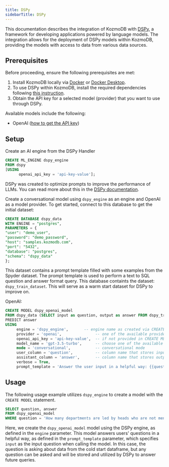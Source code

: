 ```yaml
---
title: DSPy
sidebarTitle: DSPy
---
```


This documentation describes the integration of KozmoDB with [DSPy](https://dspy-docs.vercel.app/docs/intro), a framework for developing applications powered by language models. The integration allows for the deployment of DSPy models within KozmoDB, providing the models with access to data from various data sources.

## Prerequisites

Before proceeding, ensure the following prerequisites are met:

1. Install KozmoDB locally via [Docker](https://docs.kozmodb.com/setup/self-hosted/docker) or [Docker Desktop](https://docs.kozmodb.com/setup/self-hosted/docker-desktop).
2. To use DSPy within KozmoDB, install the required dependencies following [this instruction](https://docs.kozmodb.com/setup/self-hosted/docker#install-dependencies).
3. Obtain the API key for a selected model (provider) that you want to use through DSPy.

<Info>

Available models include the following:

- OpenAI ([how to get the API key](https://help.openai.com/en/articles/4936850-where-do-i-find-my-openai-api-key))

</Info>

## Setup

Create an AI engine from the DSPy Handler

```sql
CREATE ML_ENGINE dspy_engine
FROM dspy
[USING
      openai_api_key = 'api-key-value'];
```

<Tip>

DSPy was created to optimize prompts to improve the performance of LLMs. You can read more about this in the [DSPy documentation](https://dspy-docs.vercel.app/docs/deep-dive/language_model_clients/remote_models/OpenAI).
</Tip>


Create a conversational model using `dspy_engine` as an engine and OpenAI as a model provider.  To get started, connect to this database to get the initial dataset:

```sql
CREATE DATABASE dspy_data
WITH ENGINE = "postgres",
PARAMETERS = {
"user": "demo_user",
"password": "demo_password",
"host": "samples.kozmodb.com",
"port": "5432",
"database": "postgres",
"schema": "dspy_data"
};
```


This dataset contains a prompt template filled with some examples from the Spyder dataset.  The prompt template is used to perform a text to SQL question and answer format query.  This database containts the dataset: `dspy_train_dataset`.  This will serve as a warm start dataset for DSPy to improve on.


<Tip>
OpenAI:

```sql
CREATE MODEL dspy_openai_model
FROM dspy_data (SELECT input as question, output as answer FROM dspy_train_dataset)
PREDICT answer
USING
     engine = 'dspy_engine',       -- engine name as created via CREATE ML_ENGINE
     provider = 'openai',               -- one of the available providers
     openai_api_key = 'api-key-value',  -- if not provided in CREATE ML_ENGINE
     model_name = 'gpt-3.5-turbo',      -- choose one of the available OpenAI models
     mode = 'conversational',           -- conversational mode
     user_column = 'question',          -- column name that stores input from the user
     assistant_column = 'answer',       -- column name that stores output of the model (see PREDICT column)
     verbose = True,
     prompt_template = 'Answer the user input in a helpful way: {{question}}';
```
<Tip>

## Usage

The following usage example utilizes `dspy_engine` to create a model with the `CREATE MODEL` statement.

```sql
SELECT question, answer
FROM dspy_openai_model
WHERE question = 'How many departments are led by heads who are not mentioned?';
```

Here, we create the `dspy_openai_model` model using the DSPy engine, as defined in the `engine` parameter. This model answers users' questions in a helpful way, as defined in the `prompt_template` parameter, which specifies `input` as the input question when calling the model.  In this case, the question is asking about data from the cold start dataframe, but any question can be asked and will be stored and utilized by DSPy to answer future queries.

